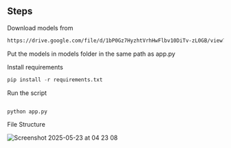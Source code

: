 ## Steps 

Download models from 
```bash
https://drive.google.com/file/d/1bP0Gz7HyzhtVrhHwFlbv10DiTv-zL0GB/view?usp=sharing
```
Put the models in models folder in the same path as app.py

Install requirements

```python
pip install -r requirements.txt
```

Run the script

```python

python app.py
```

File Structure

![Screenshot 2025-05-23 at 04 23 08](https://github.com/user-attachments/assets/24f79558-bf5f-4e34-b691-dd164818dcb2)
